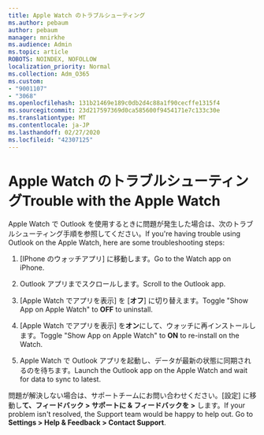 ```yaml
---
title: Apple Watch のトラブルシューティング
ms.author: pebaum
author: pebaum
manager: mnirkhe
ms.audience: Admin
ms.topic: article
ROBOTS: NOINDEX, NOFOLLOW
localization_priority: Normal
ms.collection: Adm_O365
ms.custom:
- "9001107"
- "3068"
ms.openlocfilehash: 131b21469e189c0db2d4c88a1f90cecffe1315f4
ms.sourcegitcommit: 23d217597369d0ca585600f9454171e7c133c30e
ms.translationtype: MT
ms.contentlocale: ja-JP
ms.lasthandoff: 02/27/2020
ms.locfileid: "42307125"
---
```

# <a name="trouble-with-the-apple-watch"></a><span data-ttu-id="11a7a-102">Apple Watch のトラブルシューティング</span><span class="sxs-lookup"><span data-stu-id="11a7a-102">Trouble with the Apple Watch</span></span>

<span data-ttu-id="11a7a-103">Apple Watch で Outlook を使用するときに問題が発生した場合は、次のトラブルシューティング手順を参照してください。</span><span class="sxs-lookup"><span data-stu-id="11a7a-103">If you're having trouble using Outlook on the Apple Watch, here are some troubleshooting steps:</span></span> 

1. <span data-ttu-id="11a7a-104">[IPhone のウォッチアプリ] に移動します。</span><span class="sxs-lookup"><span data-stu-id="11a7a-104">Go to the Watch app on iPhone.</span></span>

2. <span data-ttu-id="11a7a-105">Outlook アプリまでスクロールします。</span><span class="sxs-lookup"><span data-stu-id="11a7a-105">Scroll to the Outlook app.</span></span>

3. <span data-ttu-id="11a7a-106">[Apple Watch でアプリを表示] を [**オフ**] に切り替えます。</span><span class="sxs-lookup"><span data-stu-id="11a7a-106">Toggle "Show App on Apple Watch" to **OFF** to uninstall.</span></span>

4. <span data-ttu-id="11a7a-107">[Apple Watch でアプリを表示] を**オン**にして、ウォッチに再インストールします。</span><span class="sxs-lookup"><span data-stu-id="11a7a-107">Toggle "Show App on Apple Watch" to **ON** to re-install on the Watch.</span></span>

5. <span data-ttu-id="11a7a-108">Apple Watch で Outlook アプリを起動し、データが最新の状態に同期されるのを待ちます。</span><span class="sxs-lookup"><span data-stu-id="11a7a-108">Launch the Outlook app on the Apple Watch and wait for data to sync to latest.</span></span> 

<span data-ttu-id="11a7a-109">問題が解決しない場合は、サポートチームにお問い合わせください。[設定] に移動し**て、フィードバック > サポートに & フィードバックを >** します。</span><span class="sxs-lookup"><span data-stu-id="11a7a-109">If your problem isn't resolved, the Support team would be happy to help out. Go to **Settings > Help & Feedback > Contact Support**.</span></span> 